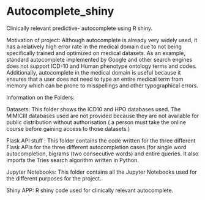 # Autocomplete_shiny
 Clinically relevant predictive- autocomplete using R shiny.
 
 Motivation of project:
 Although autocomplete is already very widely used, it has a relatively high error rate in the medical domain due to not being specifically trained and optimized on medical datasets. As an example, standard autocomplete implemented by Google and other search engines does not support ICD-10 and Human phenotype ontology terms and codes. 
 Additionally, autocomplete in the medical domain is useful because it ensures that a user does not need to type an entire medical term from memory which can be prone to misspellings and other typographical errors. 
 
 Information on the Folders:
 
Datasets: This folder shows the ICD10 and HPO databases used. The MIMICIII databases used are not provided because they are not available for public distribution without authorisation ( a person must take the online course before gaining access to those datasets.)
 
Flask API stuff : This folder contains the code written for the three different Flask APIs for the three different autocompletion cases (for single word autocompletion, bigrams (two consecutive words) and entire queries. It also imports the Tries search algorithm written in Python. 

Jupyter Notebooks: This folder contains all the Jupyter Notebooks used for the different purposes for the project.  

Shiny APP: R shiny code used for clinically relevant autocomplete. 

